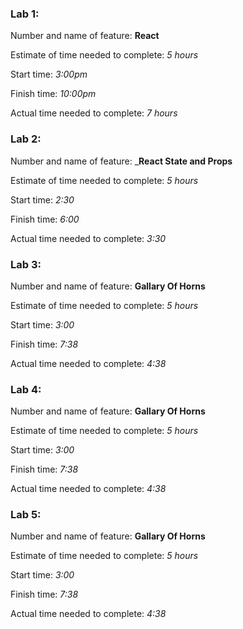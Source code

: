 ### Lab 1:
Number and name of feature: __React__

Estimate of time needed to complete: _5 hours_

Start time: _3:00pm_

Finish time: _10:00pm_

Actual time needed to complete: _7 hours_

### Lab 2:
Number and name of feature: ___React State and Props__

Estimate of time needed to complete: _5 hours_

Start time: _2:30_

Finish time: _6:00_

Actual time needed to complete: _3:30_

### Lab 3:
Number and name of feature: __Gallary Of Horns__

Estimate of time needed to complete: _5 hours_

Start time: _3:00_

Finish time: _7:38_

Actual time needed to complete: _4:38_

### Lab 4:
Number and name of feature: __Gallary Of Horns__

Estimate of time needed to complete: _5 hours_

Start time: _3:00_

Finish time: _7:38_

Actual time needed to complete: _4:38_

### Lab 5:
Number and name of feature: __Gallary Of Horns__

Estimate of time needed to complete: _5 hours_

Start time: _3:00_

Finish time: _7:38_

Actual time needed to complete: _4:38_